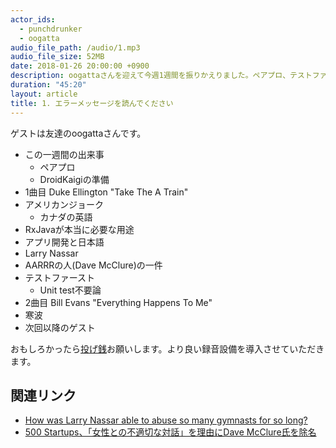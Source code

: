 ```yaml
---
actor_ids:
  - punchdrunker
  - oogatta
audio_file_path: /audio/1.mp3
audio_file_size: 52MB
date: 2018-01-26 20:00:00 +0900
description: oogattaさんを迎えて今週1週間を振りかえりました。ペアプロ、テストファースト、RxJavaやアメリカ体操連盟について話しました。
duration: "45:20"
layout: article
title: 1. エラーメッセージを読んでください
---
```


ゲストは友達のoogattaさんです。

- この一週間の出来事
  - ペアプロ
  - DroidKaigiの準備
- 1曲目 Duke Ellington "Take The A Train"
- アメリカンジョーク
  - カナダの英語
- RxJavaが本当に必要な用途
- アプリ開発と日本語
- Larry Nassar
- AARRRの人(Dave McClure)の一件
- テストファースト
  - Unit test不要論
- 2曲目 Bill Evans "Everything Happens To Me"
- 寒波
- 次回以降のゲスト

おもしろかったら[投げ銭](http://amzn.asia/dVA2MT3)お願いします。より良い録音設備を導入させていただきます。

## 関連リンク

- [How was Larry Nassar able to abuse so many gymnasts for so long?](https://www.theguardian.com/sport/2018/jan/26/larry-nassar-abuse-gymnasts-scandal-culture)
- [500 Startups、「女性との不適切な対話」を理由にDave McClure氏を除名](http://thebridge.jp/2017/07/500-startups-replaced-ceo-dave-mcclure-because-of-inappropriate-interactions-with-women)
